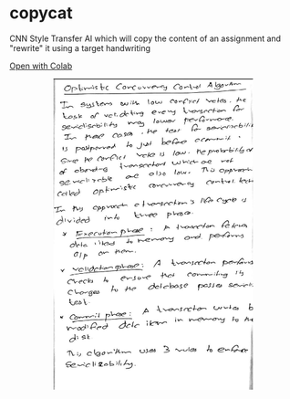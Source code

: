# copycat
CNN Style Transfer AI which will copy the content of an assignment and "rewrite" it using a target handwriting

[Open with Colab](https://colab.research.google.com/github/devpranoy/copycat/blob/master/copycat.ipynb)

<p align="center">
  <img src="handwriting.jpg" width="350" title="hover text">
  
</p>
